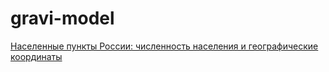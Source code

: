 # gravi-model
[Населенные пункты России: численность населения и географические координаты](https://www.data-in.ru/data-catalog/datasets/160/)

